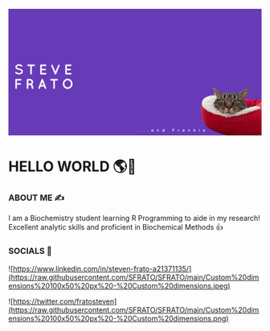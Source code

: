 ![](https://github.com/SFRATO/SFRATO/blob/main/Email%20Header%20600x200%20px%20-%20Custom%20dimensions%20(1).png)
# HELLO WORLD 🌎👋 

### ABOUT ME ✍️
I am a Biochemistry student learning R Programming to aide in my research! Excellent analytic skills and proficient in Biochemical Methods 👍
### SOCIALS 📱
![https://www.linkedin.com/in/steven-frato-a21371135/](https://raw.githubusercontent.com/SFRATO/SFRATO/main/Custom%20dimensions%20100x50%20px%20-%20Custom%20dimensions.jpeg)

![https://twitter.com/fratosteven](https://raw.githubusercontent.com/SFRATO/SFRATO/main/Custom%20dimensions%20100x50%20px%20-%20Custom%20dimensions.png)

